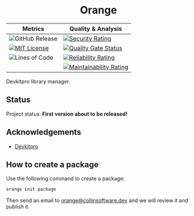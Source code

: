 

<center>

# Orange
| Metrics | Quality & Analysis |
|--------|---------------------|
| ![GitHub Release](https://img.shields.io/github/v/release/orange-3ds/orange) | [![Security Rating](https://sonarcloud.io/api/project_badges/measure?project=orange-3ds_orange&metric=security_rating)](https://sonarcloud.io/summary/new_code?id=zacharyj12_raven) |
| [![MIT License](https://img.shields.io/badge/License-MIT-green.svg)](https://choosealicense.com/licenses/mit/) | [![Quality Gate Status](https://sonarcloud.io/api/project_badges/measure?project=orange-3ds_orange&metric=alert_status)](https://sonarcloud.io/summary/new_code?id=zacharyj12_raven) |
| ![Lines of Code](https://sonarcloud.io/api/project_badges/measure?project=orange-3ds_orange&metric=ncloc) | [![Reliability Rating](https://sonarcloud.io/api/project_badges/measure?project=orange-3ds_orange&metric=reliability_rating)](https://sonarcloud.io/summary/new_code?id=zacharyj12_raven) |
|  | [![Maintainability Rating](https://sonarcloud.io/api/project_badges/measure?project=orange-3ds_orange&metric=sqale_rating)](https://sonarcloud.io/summary/new_code?id=zacharyj12_raven) |

</center>

Devkitpro library manager.




## Status

Project status: **First version about to be released!**
## Acknowledgements

 - [Devkitpro](https://github.com/devkitpro)

## How to create a package

Use the following command to create a package:
```bash
orange init package
```

Then send an email to [orange@collinsoftware.dev](mailto:orange@collinsoftware.dev) and we will review it and publish it.



